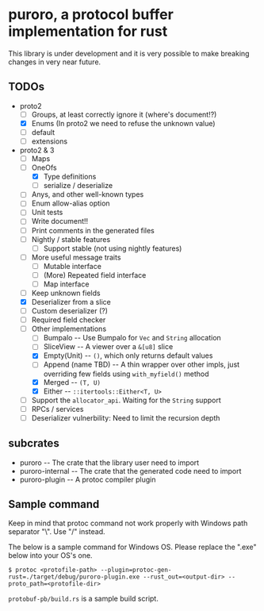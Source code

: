 # puroro, a protocol buffer implementation for rust

This library is under development and it is very possible to make breaking changes in very near future.

## TODOs
- proto2
    - [ ] Groups, at least correctly ignore it (where's document!?)
    - [x] Enums (In proto2 we need to refuse the unknown value)
    - [ ] default
    - [ ] extensions
- proto2 & 3
    - [ ] Maps
    - [ ] OneOfs
        - [x] Type definitions
        - [ ] serialize / deserialize
    - [ ] Anys, and other well-known types
    - [ ] Enum allow-alias option
    - [ ] Unit tests
    - [ ] Write document!!
    - [ ] Print comments in the generated files
    - [ ] Nightly / stable features
        - [ ] Support stable (not using nightly features)
    - [ ] More useful message traits
        - [ ] Mutable interface
        - [ ] (More) Repeated field interface
        - [ ] Map interface
    - [ ] Keep unknown fields
    - [x] Deserializer from a slice
    - [ ] Custom deserializer (?)
    - [ ] Required field checker
    - [ ] Other implementations
        - [ ] Bumpalo -- Use Bumpalo for `Vec` and `String` allocation
        - [ ] SliceView -- A viewer over a `&[u8]` slice
        - [x] Empty(Unit) -- `()`, which only returns default values
        - [ ] Append (name TBD) -- A thin wrapper over other impls, just overriding few fields using `with_myfield()` method
        - [x] Merged -- `(T, U)`
        - [x] Either -- `::itertools::Either<T, U>`
    - [ ] Support the `allocator_api`. Waiting for the `String` support
    - [ ] RPCs / services
    - [ ] Deserializer vulnerbility: Need to limit the recursion depth

## subcrates

- puroro -- The crate that the library user need to import
- puroro-internal -- The crate that the generated code need to import
- puroro-plugin -- A protoc compiler plugin

## Sample command
Keep in mind that protoc command not work properly with Windows path separator "\\". Use "/" instead.

The below is a sample command for Windows OS.
Please replace the ".exe" below into your OS's one.

```
$ protoc <protofile-path> --plugin=protoc-gen-rust=./target/debug/puroro-plugin.exe --rust_out=<output-dir> --proto_path=<protofile-dir>
```

`protobuf-pb/build.rs` is a sample build script.

